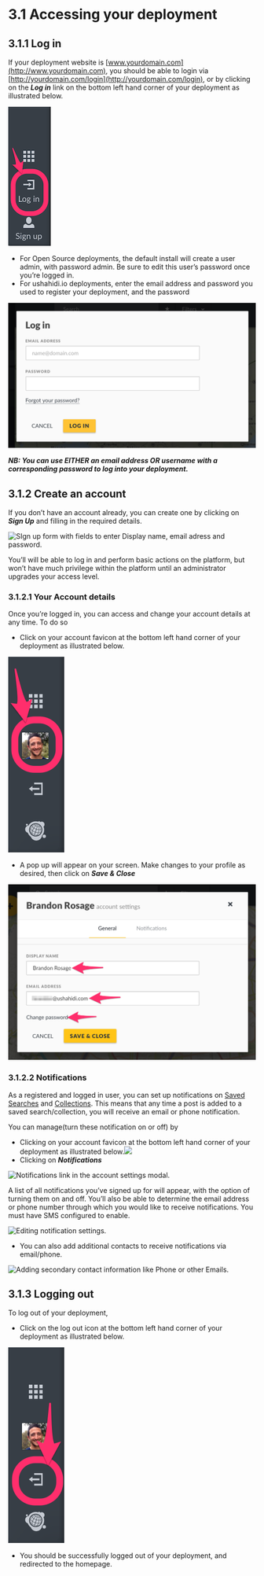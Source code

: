 # 3.1 Accessing your deployment

## 3.1.1 Log in <a id="3-1-1-log-in"></a>

If your deployment website is [www.yourdomain.com](http://www.yourdomain.com), you should be able to login via [http://yourdomain.com/login](http://yourdomain.com/login), or by clicking on the _**Log in**_ link on the bottom left hand corner of your deployment as illustrated below.

![](../.gitbook/assets/log_in.png)

* For Open Source deployments, the default install will create a user admin, with password admin. Be sure to edit this user’s password once you’re logged in.
* For ushahidi.io deployments, enter the email address and password you used to register your deployment, and the password

![Log in form. User is prompted to enter email and password.](../.gitbook/assets/screen_shot_2016-06-02_at_44245_p.png)

_**NB: You can use EITHER an email address OR username with a corresponding password to log into your deployment.**_

## 3.1.2 Create an account <a id="3-1-2-create-an-account"></a>

If you don’t have an account already, you can create one by clicking on _**Sign Up**_ and filling in the required details.

![SIgn up form with fields to enter Display name, email adress and password.](https://lh4.googleusercontent.com/Hg3QIlW0XrU9IWckErw0w1o5NcQftOXfvfiml0VBfO969o2MtLBA5QJqwxSRNdNv2jmVLheCGVD6p77wA6pST3943XtxAiQSSclzaV5X6MNMQhDPU21dezPomc8giu4LeGxE3glS)

You’ll will be able to log in and perform basic actions on the platform, but won’t have much privilege within the platform until an administrator upgrades your access level.

### 3.1.2.1 Your Account details <a id="3-1-2-1-your-account-details"></a>

Once you’re logged in, you can access and change your account details at any time. To do so

* Click on your account favicon at the bottom left hand corner of your deployment as illustrated below.

![](../.gitbook/assets/click_on_account.png)

* A pop up will appear on your screen. Make changes to your profile as desired, then click on _**Save & Close**_

![Form to edit account details](../.gitbook/assets/update_your_profile.png)

### 3.1.2.2 Notifications <a id="3-1-2-2-notifications"></a>

As a registered and logged in user, you can set up notifications on [Saved Searches](../7.-analysing-data-on-your-deployment/7.1-saved-searches.md) and [Collections](../7.-analysing-data-on-your-deployment/7.2-collections.md). This means that any time a post is added to a saved search/collection, you will receive an email or phone notification.

You can manage\(turn these notification on or off\) by

* Clicking on your account favicon at the bottom left hand corner of your deployment as illustrated below.![](https://lh5.googleusercontent.com/mnk2TAiFpj2X0Rbd2lTp9QgbD0-JgiMSXFMUo73ZZyGQu3atQ-2MM0WB6cOy9xDAPgyPdaVQLkXnRJNMgcovyPnj03kykYVNnrgeN7HiislAubcWMRUX4tFTpP-eknFNIeXTiOvW)
* Clicking on _**Notifications**_

![Notifications link in the account settings modal.](https://lh6.googleusercontent.com/pPfK56y2-NVum3jGSDKeTm2ui9pUkFHk1byOBUu7ybbu8xhfeNF3-mFADMWNwcNzd3k_rh-rkY8YWRB_p1DF_UsNsAP1Z2Sui5s_shG55Ijg88paQNR3LV-785VnslTus2jNcQM5)

A list of all notifications you’ve signed up for will appear, with the option of turning them on and off. You’ll also be able to determine the email address or phone number through which you would like to receive notifications. You must have SMS configured to enable.

![Editing notification settings.](https://lh5.googleusercontent.com/XEPXy_Y1n7GkXCqH7ByV4xf6fbpDL5xs01Lo0x2nuS1ISGttikMLCLEjzGNm4J2sBR8B-ybsXGU4cYzSgyPll2JgOIdYftUIZLlej7DA34gLUAwFKpiMcySbbQtvqIPfL0oUk-sh)

* You can also add additional contacts to receive notifications via email/phone.

![Adding secondary contact information like Phone or other Emails.](https://lh6.googleusercontent.com/F8rr7j0ELQAS8f4wY3KdlTqkqIOconnQ6wWvtSsgcA8AD1FO9ON-Cnp7Zod_X5rCEIohyBRzRq8dMmd3m3HuJVZvnDZRut9Gu0zdBwkpQGTJ90Zi2eXarx-xVgacdHYdmDYn4-9A)

## 3.1.3 Logging out <a id="3-1-3-logging-out"></a>

To log out of your deployment,

* Click on the log out icon at the bottom left hand corner of your deployment as illustrated below.

![Log\_out.png](../.gitbook/assets/logout.png)

* You should be successfully logged out of your deployment, and redirected to the homepage.

